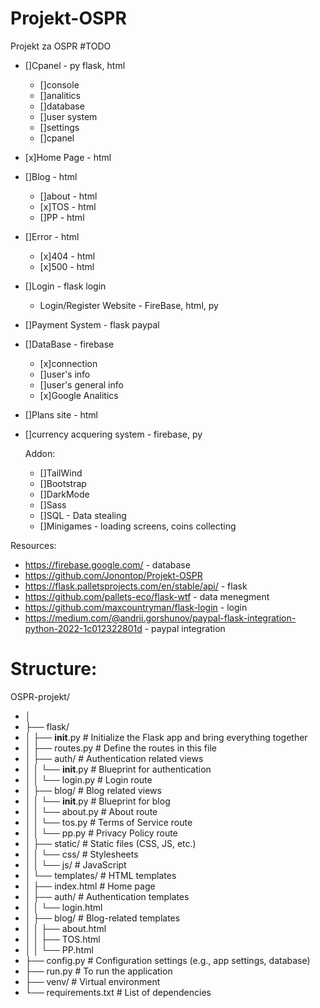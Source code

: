 # Projekt-OSPR
Projekt za OSPR
#TODO
- []Cpanel - py flask, html
    - []console
    - []analitics
    - []database
    - []user system
    - []settings
    - []cpanel
- [x]Home Page - html
- []Blog - html
    - []about - html
    - [x]TOS - html
    - []PP - html
- []Error - html
    - [x]404 - html
    - [x]500 - html
- []Login - flask login
    - Login/Register Website - FireBase, html, py
- []Payment System - flask paypal
- []DataBase - firebase
    - [x]connection
    - []user's info
    - []user's general info
    - [x]Google Analitics
- []Plans site - html
- []currency acquering system - firebase, py

  Addon:
  - []TailWind
  - []Bootstrap
  - []DarkMode
  - []Sass
  - []SQL - Data stealing
  - []Minigames - loading screens, coins collecting




Resources:
- https://firebase.google.com/ - database
- https://github.com/Jonontop/Projekt-OSPR
- https://flask.palletsprojects.com/en/stable/api/ - flask
- https://github.com/pallets-eco/flask-wtf - data menegment
- https://github.com/maxcountryman/flask-login - login
- https://medium.com/@andrii.gorshunov/paypal-flask-integration-python-2022-1c012322801d - paypal integration


# Structure:

OSPR-projekt/
- │
- ├── flask/
- │   ├── __init__.py      # Initialize the Flask app and bring everything together
- │   ├── routes.py        # Define the routes in this file
- │   ├── auth/            # Authentication related views
- │   │   └── __init__.py  # Blueprint for authentication
- │   │   └── login.py     # Login route
- │   ├── blog/            # Blog related views
- │   │   └── __init__.py  # Blueprint for blog
- │   │   └── about.py     # About route
- │   │   └── tos.py       # Terms of Service route
- │   │   └── pp.py        # Privacy Policy route
- │   ├── static/          # Static files (CSS, JS, etc.)
- │   │   └── css/         # Stylesheets
- │   │   └── js/          # JavaScript
- │   └── templates/       # HTML templates
- │       ├── index.html   # Home page
- │       ├── auth/        # Authentication templates
- │       │   └── login.html
- │       ├── blog/        # Blog-related templates
- │       │   ├── about.html
- │       │   ├── TOS.html
- │       │   └── PP.html
- ├── config.py            # Configuration settings (e.g., app settings, database)
- ├── run.py               # To run the application
- ├── venv/                # Virtual environment
- └── requirements.txt     # List of dependencies
